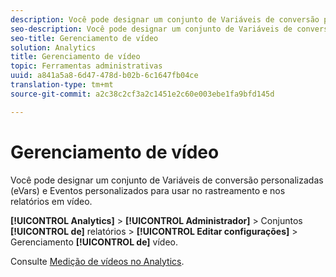 ```yaml
---
description: Você pode designar um conjunto de Variáveis de conversão personalizadas (eVars) e Eventos personalizados para usar no rastreamento e nos relatórios em vídeo.
seo-description: Você pode designar um conjunto de Variáveis de conversão personalizadas (eVars) e Eventos personalizados para usar no rastreamento e nos relatórios em vídeo.
seo-title: Gerenciamento de vídeo
solution: Analytics
title: Gerenciamento de vídeo
topic: Ferramentas administrativas
uuid: a841a5a8-6d47-478d-b02b-6c1647fb04ce
translation-type: tm+mt
source-git-commit: a2c38c2cf3a2c1451e2c60e003ebe1fa9bfd145d

---
```



# Gerenciamento de vídeo

Você pode designar um conjunto de Variáveis de conversão personalizadas (eVars) e Eventos personalizados para usar no rastreamento e nos relatórios em vídeo.

**[!UICONTROL Analytics]** &gt; **[!UICONTROL Administrador]** &gt; Conjuntos **[!UICONTROL de]** relatórios &gt; **[!UICONTROL Editar configurações]** &gt; Gerenciamento **[!UICONTROL de]** vídeo.

Consulte [Medição de vídeos no Analytics](https://marketing.adobe.com/resources/help/en_US/sc/appmeasurement/video/index.html).
